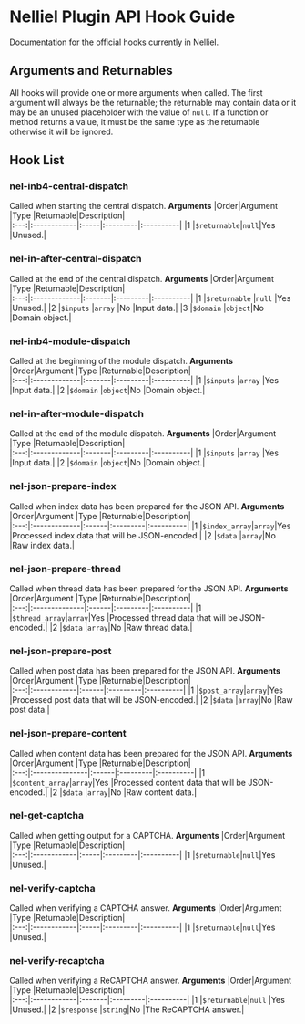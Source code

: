 # Nelliel Plugin API Hook Guide
Documentation for the official hooks currently in Nelliel.

## Arguments and Returnables
All hooks will provide one or more arguments when called. The first argument will always be the returnable; the returnable may contain data or it may be an unused placeholder with the value of `null`. If a function or method returns a value, it must be the same type as the returnable otherwise it will be ignored.

## Hook List
### nel-inb4-central-dispatch
Called when starting the central dispatch.
**Arguments**
|Order|Argument     |Type  |Returnable|Description|                               
|:---:|:------------|:-----|:---------|:----------|
|1    |`$returnable`|`null`|Yes       |Unused.|

### nel-in-after-central-dispatch
Called at the end of the central dispatch.
**Arguments**
|Order|Argument      |Type    |Returnable|Description|                               
|:---:|:-------------|:-------|:---------|:----------|
|1    |`$returnable` |`null`  |Yes       |Unused.|
|2    |`$inputs`     |`array` |No        |Input data.|
|3    |`$domain`     |`object`|No        |Domain object.|

### nel-inb4-module-dispatch
Called at the beginning of the module dispatch.
**Arguments**
|Order|Argument      |Type    |Returnable|Description|                               
|:---:|:-------------|:-------|:---------|:----------|
|1    |`$inputs`     |`array` |Yes       |Input data.|
|2    |`$domain`     |`object`|No        |Domain object.|

### nel-in-after-module-dispatch
Called at the end of the module dispatch.
**Arguments**
|Order|Argument      |Type    |Returnable|Description|                               
|:---:|:-------------|:-------|:---------|:----------|
|1    |`$inputs`     |`array` |Yes       |Input data.|
|2    |`$domain`     |`object`|No        |Domain object.|

### nel-json-prepare-index
Called when index data has been prepared for the JSON API.
**Arguments**
|Order|Argument      |Type   |Returnable|Description|                               
|:---:|:-------------|:------|:---------|:----------|
|1    |`$index_array`|`array`|Yes       |Processed index data that will be JSON-encoded.|
|2    |`$data`       |`array`|No        |Raw index data.|

### nel-json-prepare-thread
Called when thread data has been prepared for the JSON API.
**Arguments**
|Order|Argument       |Type   |Returnable|Description|                               
|:---:|:--------------|:------|:---------|:----------|
|1    |`$thread_array`|`array`|Yes       |Processed thread data that will be JSON-encoded.|
|2    |`$data`        |`array`|No        |Raw thread data.|

### nel-json-prepare-post
Called when post data has been prepared for the JSON API.
**Arguments**
|Order|Argument     |Type   |Returnable|Description|                               
|:---:|:------------|:------|:---------|:----------|
|1    |`$post_array`|`array`|Yes       |Processed post data that will be JSON-encoded.|
|2    |`$data`      |`array`|No        |Raw post data.|

### nel-json-prepare-content
Called when content data has been prepared for the JSON API.
**Arguments**
|Order|Argument        |Type   |Returnable|Description|                               
|:---:|:---------------|:------|:---------|:----------|
|1    |`$content_array`|`array`|Yes       |Processed content data that will be JSON-encoded.|
|2    |`$data`         |`array`|No        |Raw content data.|

### nel-get-captcha
Called when getting output for a CAPTCHA.
**Arguments**
|Order|Argument     |Type  |Returnable|Description|                               
|:---:|:------------|:-----|:---------|:----------|
|1    |`$returnable`|`null`|Yes       |Unused.|

### nel-verify-captcha
Called when verifying a CAPTCHA answer.
**Arguments**
|Order|Argument     |Type  |Returnable|Description|                               
|:---:|:------------|:-----|:---------|:----------|
|1    |`$returnable`|`null`|Yes       |Unused.|

### nel-verify-recaptcha
Called when verifying a ReCAPTCHA answer.
**Arguments**
|Order|Argument     |Type    |Returnable|Description|                               
|:---:|:------------|:-------|:---------|:----------|
|1    |`$returnable`|`null`  |Yes       |Unused.|
|2    |`$response`  |`string`|No        |The ReCAPTCHA answer.|
